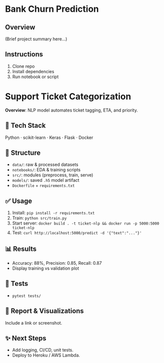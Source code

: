 # Bank Churn Prediction

## Overview

(Brief project summary here...)

## Instructions

1. Clone repo
2. Install dependencies
3. Run notebook or script

# Support Ticket Categorization

**Overview**: NLP model automates ticket tagging, ETA, and priority.

## 🚀 Tech Stack
Python · scikit-learn · Keras · Flask · Docker

## 📂 Structure
- `data/`: raw & processed datasets
- `notebooks/`: EDA & training scripts
- `src/`: modules (preprocess, train, serve)
- `models/`: saved `.h5` model artifact
- `Dockerfile` + `requirements.txt`

## ✅ Usage
1. Install: `pip install -r requirements.txt`
2. Train: `python src/train.py`
3. Start server: `docker build . -t ticket-nlp && docker run -p 5000:5000 ticket-nlp`
4. Test: `curl http://localhost:5000/predict -d '{"text":"..."}'`

## 📊 Results
- Accuracy: 88%, Precision: 0.85, Recall: 0.87
- Display training vs validation plot

## 🧪 Tests
- `pytest tests/`

## 📄 Report & Visualizations
Include a link or screenshot.

## ✨ Next Steps
- Add logging, CI/CD, unit tests.
- Deploy to Heroku / AWS Lambda.
